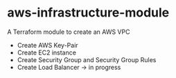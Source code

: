 # aws-infrastructure-module
A Terraform module to create an AWS VPC
- Create AWS Key-Pair
- Create EC2 instance
- Create Security Group and Security Group Rules
- Create Load Balancer -> in progress